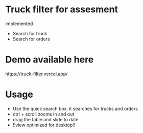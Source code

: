 # Truck filter for assesment

Implemented 
* Search for truck
* Search for orders

# Demo available here
https://truck-filter.vercel.app/

# Usage
* Use the quick search box, it searches for trucks and orders
* ctrl + scroll zooms in and out
* drag the table and slide to date
* !!view optimized for desktop!!




